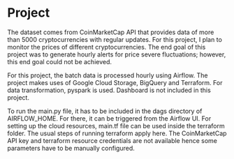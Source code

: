 # Project

The dataset comes from CoinMarketCap API that provides data of more than 5000 cryptocurrencies with regular updates. For this project, I plan to monitor the prices of different cryptocurrencies. The end goal of this project was to generate hourly alerts for price severe fluctuations; however, this end goal could not be achieved. 

For this project, the batch data is processed hourly using Airflow. The project makes uses of Google Cloud Storage, BigQuery and Terraform. For data transformation, pyspark is used. Dashboard is not included in this project.

To run the main.py file, it has to be included in the dags directory of AIRFLOW_HOME. For there, it can be triggered from the Airflow UI. For setting up the cloud resources, main.tf file can be used inside the terraform folder. The usual steps of running terraform apply here. The CoinMarketCap API key and terraform resource credentials are not available hence some parameters have to be manually configured.